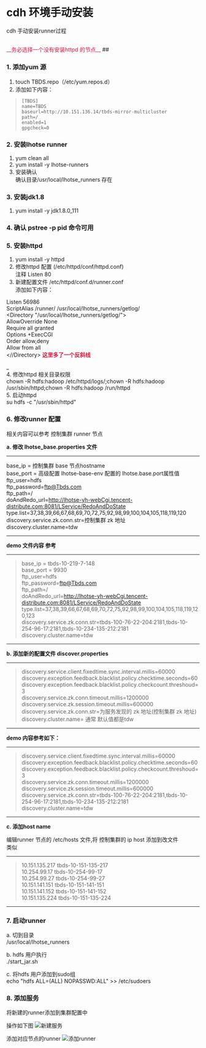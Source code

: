 # cdh 环境手动安装

cdh 手动安装runner过程  

## 
<font color=#DC143C>
__务必选择一个没有安装httpd 的节点__
</font>   
##

### 1. 添加yum 源

1. touch TBDS.repo（/etc/yum.repos.d）
2. 添加如下内容：  
>     [TBDS]  
>     name=TBDS  
>     baseurl=http://10.151.136.14/tbds-mirror-multicluster  
>     path=/  
>     enabled=1    
>     gpgcheck=0  
    
  
### 2. 安装lhotse runner
1. yum clean all
2. yum install -y lhotse-runners
3. 安装确认   
 确认目录/usr/local/lhotse_runners 存在

### 3. 安装jdk1.8
1. yum install -y jdk1.8.0_111  

### 4. 确认 pstree -p pid 命令可用

### 5. 安装httpd
1. yum install -y httpd
2. 修改httpd 配置 (/etc/httpd/conf/httpd.conf)   
  注释  Listen 80   
3. 新建配置文件  /etc/httpd/conf.d/runner.conf  
添加如下内容：
>
Listen 56986  
ScriptAlias /runner/ /usr/local/lhotse_runners/getlog/  
<Directory "/usr/local/lhotse_runners/getlog/">  
 AllowOverride None  
 Require all granted  
 Options +ExecCGI  
 Order allow,deny  
 Allow from all  
<//Directory>  **<font color=#DC143C>这里多了一个反斜线</font>**

_  
4. 修改httpd 相关目录权限  
  chown -R hdfs:hadoop /etc/httpd/logs/;chown -R hdfs:hadoop /usr/sbin/httpd;chown -R hdfs:hadoop /run/httpd  
5. 启动httpd  
  su hdfs -c "/usr/sbin/httpd"

### 6. 修改runner 配置
相关内容可以参考 控制集群 runner 节点  

**a. 修改 lhotse_base.properties 文件**  

___
base_ip = 控制集群 base 节点hostname  
base_port =  高级配置 lhotse-base-env 配置的 lhotse.base.port属性值   
ftp_user=hdfs  
ftp_password=ftp@Tbds.com  
ftp_path=/  
doAndRedo_url=http://lhotse-yh-webCgi.tencent-distribute.com:8081/LService/RedoAndDoState  
type.list=37,38,39,66,67,68,69,70,72,75,92,98,99,100,104,105,118,119,120  
discovery.service.zk.conn.str=控制集群 zk 地址  
discovery.cluster.name=tdw    
___  

__demo 文件内容 参考__   
___
>  base_ip = tbds-10-219-7-148  
base_port = 9930  
ftp_user=hdfs  
ftp_password=ftp@Tbds.com  
ftp_path=/  
doAndRedo_url=http://lhotse-yh-webCgi.tencent-distribute.com:8081/LService/RedoAndDoState  
type.list=37,38,39,66,67,68,69,70,72,75,92,98,99,100,104,105,118,119,120,123  
discovery.service.zk.conn.str=tbds-100-76-22-204:2181,tbds-10-254-96-17:2181,tbds-10-234-135-212:2181  
discovery.cluster.name=tdw  
___  


**b. 添加新的配置文件 discover.properties**

___
> discovery.service.client.fixedtime.sync.interval.millis=60000  
discovery.exception.feedback.blacklist.policy.checktime.seconds=60  
discovery.exception.feedback.blacklist.policy.checkcount.threshoud=3  
discovery.service.zk.conn.timeout.millis=1200000  
discovery.service.zk.session.timeout.millis=600000  
discovery.service.zk.conn.str=为服务发现的 zk 地址(控制集群 zk 地址)   
>  discovery.cluster.name= 通常 默认值都是tdw  
___
__demo 内容参考如下：__
___
>discovery.service.client.fixedtime.sync.interval.millis=60000  
discovery.exception.feedback.blacklist.policy.checktime.seconds=60  
discovery.exception.feedback.blacklist.policy.checkcount.threshoud=3  
discovery.service.zk.conn.timeout.millis=1200000  
discovery.service.zk.session.timeout.millis=600000  
discovery.service.zk.conn.str=tbds-100-76-22-204:2181,tbds-10-254-96-17:2181,tbds-10-234-135-212:2181  
discovery.cluster.name=tdw  
___

**c. 添加host name**  

编辑runner 节点的 /etc/hosts 文件,将 控制集群的 ip host 添加到改文件  
类似  
___
>  10.151.135.217 tbds-10-151-135-217  
10.254.99.17 tbds-10-254-99-17  
10.254.99.27 tbds-10-254-99-27  
10.151.141.151 tbds-10-151-141-151  
10.151.141.152 tbds-10-151-141-152  
>  10.151.135.224 tbds-10-151-135-224  
___

### 7. 启动runner 
a. 切到目录  
/usr/local/lhotse_runners

b. hdfs 用户执行  
./start_jar.sh

c. 将hdfs 用户添加到sudo组  
echo "hdfs ALL=(ALL) NOPASSWD:ALL" >> /etc/sudoers

### 8. 添加服务  
将新建的runner添加到集群配置中  

操作如下图
![新建服务](https://picabstract-preview-ftn.weiyun.com:8443/ftn_pic_abs_v2/987474dbe5a61b20c944dc8daecb65bfd90f7ebb83ca311a339e61ad5b2ed793cc1d104bab9dab48d98af20b05f4622a?pictype=scale&from=30113&version=2.0.0.2&uin=821244074&fname=20170918221108.png&size=1024)

添加对应节点的runner
![添加runner](https://picabstract-preview-ftn.weiyun.com:8443/ftn_pic_abs_v2/d57629254b68f4cefade48c75236d5aceb0d7b68760c55639bd80880015cc7b8abcc28d5c0b65e94fe74e2898b632b3d?pictype=scale&from=30113&version=2.0.0.2&uin=821244074&fname=20170918221620.png&size=1024)

